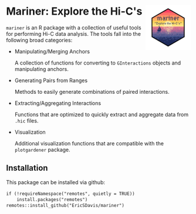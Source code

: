 # Mariner: Explore the Hi-C's <img src="man/figures/mariner.png" id="mariner_logo" align="right" width="125"/>

`mariner` is an R package with a collection of useful tools for performing Hi-C data analysis. The tools fall into the following broad categories:

-   Manipulating/Merging Anchors

    A collection of functions for converting to `GInteractions` objects and manipulating anchors.
    
-   Generating Pairs from Ranges

    Methods to easily generate combinations of paired interactions.
  
-   Extracting/Aggregating Interactions

    Functions that are optimized to quickly extract and aggregate data from `.hic` files.

-   Visualization

    Additional visualization functions that are compatible with the `plotgardener` package.

## Installation

This package can be installed via github:

```{r}
if (!requireNamespace("remotes", quietly = TRUE))
    install.packages("remotes")
remotes::install_github("EricSDavis/mariner")
```
